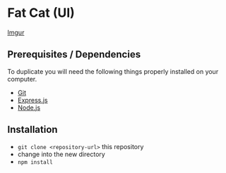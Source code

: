 # Fat Cat (UI)
[Imgur](https://i.imgur.com/cmGfOjg.jpg?1)

## Prerequisites / Dependencies
To duplicate you will need the following things properly installed on your computer.
* [Git](http://git-scm.com/)
* [Express.js](https://expressjs.com/)
* [Node.js](http://nodejs.org/)

## Installation
* `git clone <repository-url>` this repository
* change into the new directory
* `npm install`
